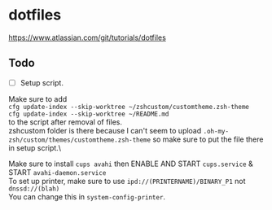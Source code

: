 # dotfiles

https://www.atlassian.com/git/tutorials/dotfiles

## Todo
- [ ] Setup script.

Make sure to add\
`cfg update-index --skip-worktree ~/zshcustom/customtheme.zsh-theme`\
`cfg update-index --skip-worktree ~/README.md`\
to the script after removal of files.\
zshcustom folder is there because I can't seem to upload `.oh-my-zsh/custom/themes/customtheme.zsh-theme` so make sure to put the file there in setup script.\

Make sure to install `cups avahi` then ENABLE AND START `cups.service` & START `avahi-daemon.service`\
To set up printer, make sure to use `ipd://(PRINTERNAME)/BINARY_P1` not `dnssd://(blah)`\
You can change this in `system-config-printer`.
